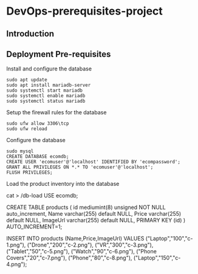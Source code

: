 # DevOps-prerequisites-project

## Introduction

## Deployment Pre-requisites


Install and configure the database

```
sudo apt update
sudo apt install mariadb-server
sudo systemctl start mariadb
sudo systemctl enable mariadb
sudo systemctl status mariadb
```

Setup the firewall rules for the database

```
sudo ufw allow 3306\tcp
sudo ufw reload
```

Configure the database

```
sudo mysql
CREATE DATABASE ecomdb;
CREATE USER 'ecomuser'@'localhost' IDENTIFIED BY 'ecompassword';
GRANT ALL PRIVILEGES ON *.* TO 'ecomuser'@'localhost';
FLUSH PRIVILEGES;
```

Load the product inventory into the database

cat > /db-load
USE ecomdb;

CREATE TABLE products 
  (
  id mediumint(8) unsigned NOT NULL auto_increment,
  Name varchar(255) default NULL,
  Price varchar(255) default NULL, 
  ImageUrl varchar(255) default NULL,
  PRIMARY KEY (id)
  ) 
  AUTO_INCREMENT=1;

INSERT INTO products 
  (Name,Price,ImageUrl) 
  VALUES 
  ("Laptop","100","c-1.png"),
  ("Drone","200","c-2.png"),
  ("VR","300","c-3.png"),
  ("Tablet","50","c-5.png"),
  ("Watch","90","c-6.png"),
  ("Phone Covers","20","c-7.png"),
  ("Phone","80","c-8.png"),
  ("Laptop","150","c-4.png");


